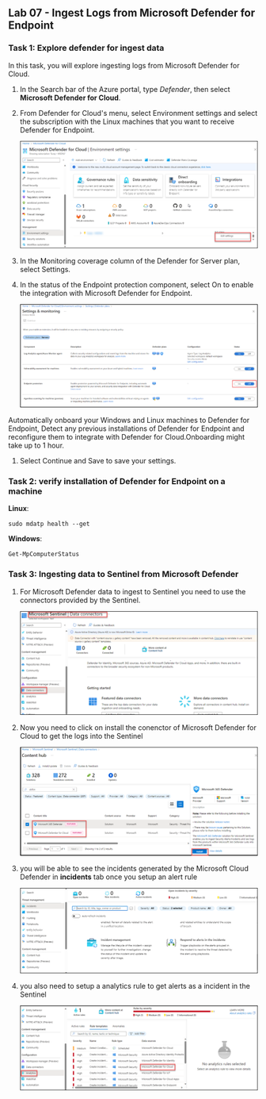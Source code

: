 ## Lab 07 - Ingest Logs from Microsoft Defender for Endpoint

### Task 1: Explore defender for ingest data

In this task, you will explore ingesting logs from Microsoft Defender for Cloud.

1. In the Search bar of the Azure portal, type *Defender*, then select **Microsoft Defender for Cloud**.

1. From Defender for Cloud's menu, select Environment settings and select the subscription with the Linux machines that you want to receive Defender for Endpoint.

     ![Picture 1](../media/Subscription_Select.png)

1. In the Monitoring coverage column of the Defender for Server plan, select Settings.

1. In the status of the Endpoint protection component, select On to enable the integration with Microsoft Defender for Endpoint.

     ![Picture 1](../media/Endpoint_Protection_1.png)

Automatically onboard your Windows and Linux machines to Defender for Endpoint, Detect any previous installations of Defender for Endpoint and reconfigure them to integrate with Defender for Cloud.Onboarding might take up to 1 hour.

1. Select Continue and Save to save your settings.


### Task 2: verify installation of Defender for Endpoint on a machine

**Linux**:

```
sudo mdatp health --get
```

**Windows**:

```
Get-MpComputerStatus
```


### Task 3: Ingesting data to Sentinel from Microsoft Defender 

1. For Microsoft Defender data to ingest to Sentinel you need to use the connectors provided by the Sentinel.

   ![Picture 1](../media/Sentinel_course_6_dataconnectors_1.png)

1. Now you need to click on install the conenctor of Microsoft Defender for Cloud to get the logs into the Sentinel

   ![Picture 1](../media/Sentinel_Install_Defender_Connector_2.png)

1. you will be able to see the incidents generated by the Microsoft Cloud Defender in **incidents** tab once you setup an alert rule   

   ![Picture 1](../media/Sentinel_course_incidents_3.png)

1. you also need to setup a analytics rule to get alerts as a incident in the Sentinel
   
   ![Picture 1](../media/Sentinel_course_analyticsrule_4.png)
